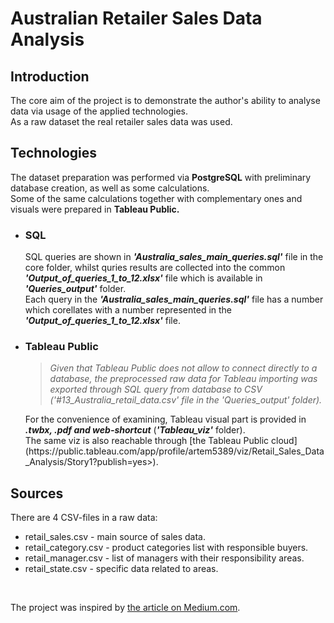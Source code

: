 <h1>Australian Retailer Sales Data Analysis</h1>


<h2>Introduction</h2>

<p>The core aim of the project is to demonstrate the author's ability to analyse data via usage of the applied technologies.<br>
As a raw dataset the real retailer sales data was used.</p>


<h2>Technologies</h2>
<p>The dataset preparation was performed via <b>PostgreSQL</b> with preliminary database creation, as well as some calculations.<br>
Some of the same calculations together with complementary ones and visuals were prepared in <b>Tableau Public.</b></p>

<ul>
<li><h3>SQL</h3></li>

<p>SQL queries are shown in <b><i>'Australia_sales_main_queries.sql'</b></i> file in the core folder, whilst quries results are collected into the common <b><i>'Output_of_queries_1_to_12.xlsx'</b></i> file which is available in <b><i>'Queries_output'</b></i> folder.<br>
Each query in the <b><i>'Australia_sales_main_queries.sql'</b></i> file has a number which corellates with a number represented in the <b><i>'Output_of_queries_1_to_12.xlsx'</b></i> file.</p>

<li><h3>Tableau Public</h3></li>

><i>Given that Tableau Public does not allow to connect directly to a database, the preprocessed raw data for Tableau importing was exported through SQL query from database to CSV ('#13_Australia_retail_data.csv' file in the 'Queries_output' folder).</i>

<p>For the convenience of examining, Tableau visual part is provided in <b><i>.twbx, .pdf and web-shortcut</b></i> (<b><i>'Tableau_viz'</b></i> folder).<br>
The same viz is also reachable through [the Tableau Public cloud](https://public.tableau.com/app/profile/artem5389/viz/Retail_Sales_Data_Analysis/Story1?publish=yes>).</p></ul>

<h2>Sources</h2>
<p>There are 4 CSV-files in a raw data:
<ul>
<li>retail_sales.csv - main source of sales data.</li>
<li>retail_category.csv - product categories list with responsible buyers.</li>
<li>retail_manager.csv - list of managers with their responsibility areas.</li>
<li>retail_state.csv - specific data related to areas.</li></ul><br>

The project was inspired by [the article on Medium.com](https://medium.com/@amosadewuni/analyzing-a-retail-business-sales-data-in-postgresql-b3920422abc5).<br>



